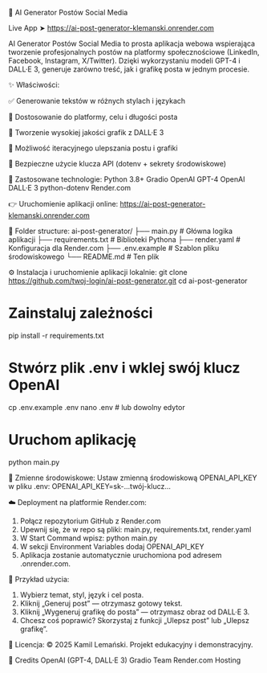 📱 AI Generator Postów Social Media

Live App ➤ https://ai-post-generator-klemanski.onrender.com

AI Generator Postów Social Media to prosta aplikacja webowa wspierająca tworzenie profesjonalnych postów na platformy społecznościowe (LinkedIn, Facebook, Instagram, X/Twitter). Dzięki wykorzystaniu modeli GPT-4 i DALL·E 3, generuje zarówno treść, jak i grafikę posta w jednym procesie.

✨ Właściwości:

✅ Generowanie tekstów w różnych stylach i językach

🎯 Dostosowanie do platformy, celu i długości posta

🎨 Tworzenie wysokiej jakości grafik z DALL·E 3

🔁 Możliwość iteracyjnego ulepszania postu i grafiki

🔐 Bezpieczne użycie klucza API (dotenv + sekrety środowiskowe)


🧪 Zastosowane technologie:
Python 3.8+
Gradio
OpenAI GPT-4
OpenAI DALL·E 3
python-dotenv
Render.com

👉 Uruchomienie aplikacji online:
https://ai-post-generator-klemanski.onrender.com

📂 Folder structure:
ai-post-generator/
├── main.py              # Główna logika aplikacji
├── requirements.txt     # Biblioteki Pythona
├── render.yaml          # Konfiguracja dla Render.com
├── .env.example         # Szablon pliku środowiskowego
└── README.md            # Ten plik

⚙️ Instalacja i uruchomienie aplikacji lokalnie:
git clone https://github.com/twoj-login/ai-post-generator.git
cd ai-post-generator

# Zainstaluj zależności
pip install -r requirements.txt

# Stwórz plik .env i wklej swój klucz OpenAI
cp .env.example .env
nano .env  # lub dowolny edytor

# Uruchom aplikację
python main.py

🔐 Zmienne środowiskowe:
Ustaw zmienną środowiskową OPENAI_API_KEY w pliku .env:
OPENAI_API_KEY=sk-...twój-klucz...

☁️ Deployment na platformie Render.com:
1. Połącz repozytorium GitHub z Render.com
2. Upewnij się, że w repo są pliki: main.py, requirements.txt, render.yaml
3. W Start Command wpisz: python main.py
4. W sekcji Environment Variables dodaj OPENAI_API_KEY
5. Aplikacja zostanie automatycznie uruchomiona pod adresem .onrender.com.

📌 Przykład użycia:
1. Wybierz temat, styl, język i cel posta.
2. Kliknij „Generuj post” — otrzymasz gotowy tekst.
3. Kliknij „Wygeneruj grafikę do posta” — otrzymasz obraz od DALL·E 3.
4. Chcesz coś poprawić? Skorzystaj z funkcji „Ulepsz post” lub „Ulepsz grafikę”.

📝 Licencja:
© 2025 Kamil Lemański. Projekt edukacyjny i demonstracyjny.

🙏 Credits
OpenAI (GPT-4, DALL·E 3)
Gradio Team
Render.com Hosting
